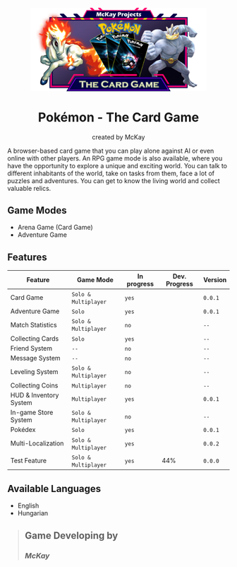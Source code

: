 <p align="center">
  <img width="400" src="./client/public/images/logo/home_logo_3.png" alt="logo">
  <h1 align="center">Pokémon - The Card Game</h1>
  <p align="center">created by McKay</p>
</p>

A browser-based card game that you can play alone against AI or even online with other players.
An RPG game mode is also available, where you have the opportunity to explore a unique and exciting world. You can talk to different inhabitants of the world, take on tasks from them, face a lot of puzzles and adventures.
You can get to know the living world and collect valuable relics.



## Game Modes
 - Arena Game (Card Game)
 - Adventure Game

## Features
|Feature                |Game Mode             |In progress |Dev. Progress  | Version |
|-----------------------|----------------------|------------|---------------|---------|
|Card Game              |`Solo & Multiplayer`  |`yes`       |               |`0.0.1`  |
|Adventure Game         |`Solo`                |`yes`       |               |`0.0.1`  |
|Match Statistics       |`Solo & Multiplayer`  |`no`        |               |`--`     |
|Collecting Cards       |`Solo`                |`yes`       |               |`--`     |
|Friend System          |`--`                  |`no`        |               |`--`     |
|Message System         |`--`                  |`no`        |               |`--`     |
|Leveling System        |`Solo & Multiplayer`  |`no`        |               |`--`     |
|Collecting Coins       |`Multiplayer`         |`no`        |               |`--`     |
|HUD & Inventory System |`Multiplayer`         |`yes`       |               |`0.0.1`  |
|In-game Store System   |`Solo & Multiplayer`  |`no`        |               |`--`     |
|Pokédex                |`Solo`                |`yes`       |               |`0.0.1`  |
|Multi-Localization     |`Solo & Multiplayer`  |`yes`       |               |`0.0.2`  |
|Test Feature           |`Solo & Multiplayer`  |`yes`       |<span width="200" height="20" bgcolor="green">44%</span>        |`0.0.0`  |

## Available Languages
 - English
 - Hungarian


> ## Game Developing by
> ### _McKay_
